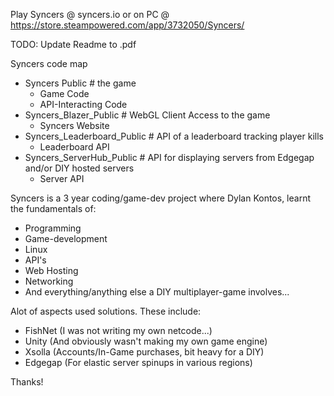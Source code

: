 Play Syncers @ syncers.io or on PC @ https://store.steampowered.com/app/3732050/Syncers/

TODO: Update Readme to .pdf

Syncers code map

- Syncers Public                # the game
    - Game Code
    - API-Interacting Code
- Syncers_Blazer_Public         # WebGL Client Access to the game
    - Syncers Website
- Syncers_Leaderboard_Public    # API of a leaderboard tracking player kills
    - Leaderboard API
- Syncers_ServerHub_Public      # API for displaying servers from Edgegap and/or DIY hosted servers
    - Server API


Syncers is a 3 year coding/game-dev project where Dylan Kontos, learnt the fundamentals of:
- Programming
- Game-development
- Linux
- API's
- Web Hosting
- Networking
- And everything/anything else a DIY multiplayer-game involves...

Alot of aspects used solutions. These include:

- FishNet (I was not writing my own netcode...)
- Unity (And obviously wasn't making my own game engine)
- Xsolla (Accounts/In-Game purchases, bit heavy for a DIY)
- Edgegap (For elastic server spinups in various regions)

Thanks!

